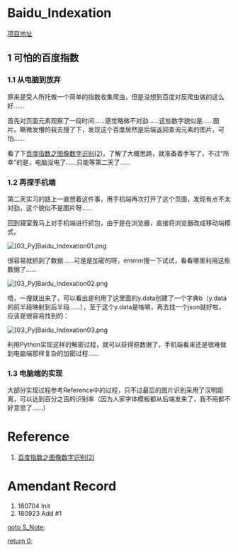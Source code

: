 # Baidu_Indexation
 
[项目地址](https://github.com/SigureMo/Baidu_Indexation)

## 1 可怕的百度指数
### 1.1 从电脑到放弃
原来是受人所托做一个简单的指数收集爬虫，但是没想到百度对反爬虫做的这么好……

首先对页面元素观察了一段时间……感觉略微不对劲……这些数字貌似是……图片。略微发懵的我去搜了下，发现这个百度居然是后端返回查询元素的图片，可怕……

看了下[百度指数之图像数字识别(2)](http://www.sohu.com/a/214025473_654419)，了解了大概思路，就准备着手写了，不过“所幸”的是，电脑没电了……只能等第二天了……

### 1.2 再探手机端
第二天实习的路上一直想着这件事，用手机端再次打开了这个页面，发现有点不太对劲，这个貌似不是图片呀……

回到寝室我马上对手机端进行抓包，由于是在浏览器，直接将浏览器改成移动端模式。

![[03_Py]Baidu_Indexation01.png](../Images/[03_Py]Baidu_Indexation01.png)  

很容易就抓到了数据……可是是加密的呀，emmm搜一下试试，看看哪里利用这些数据了……

![[03_Py]Baidu_Indexation02.png](../Images/[03_Py]Baidu_Indexation02.png)  

唔，一搜就出来了，可以看出是利用了这里面的y.data创建了一个字典b（y.data的前半段映射到后半段……），至于这个y.data是啥嘛，再去找一个json就好啦，应该是很容易找到的：

![[03_Py]Baidu_Indexation03.png](../Images/[03_Py]Baidu_Indexation03.png)  

利用Python实现这样的解密过程，就可以获得原数据了，手机端看来还是很难做到电脑端那样复杂的加密过程……

### 1.3 电脑端的实现
大部分实现过程参考Reference中的过程，只不过最后的图片识别采用了汉明距离，可以达到百分之百的识别率（因为人家字体模板都从后端发来了，我不用都不好意思了……）

# Reference
1. [百度指数之图像数字识别(2)](http://www.sohu.com/a/214025473_654419)

# Amendant Record
1. 180704 Init
3. 180923 Add #1

[goto S_Note;](../README.md)

[return 0;](#baidu_indexation)
